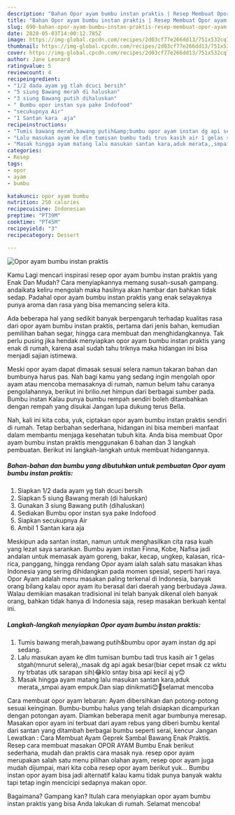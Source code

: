 ```yaml
---
description: "Bahan Opor ayam bumbu instan praktis | Resep Membuat Opor ayam bumbu instan praktis Yang Enak dan Simpel"
title: "Bahan Opor ayam bumbu instan praktis | Resep Membuat Opor ayam bumbu instan praktis Yang Enak dan Simpel"
slug: 690-bahan-opor-ayam-bumbu-instan-praktis-resep-membuat-opor-ayam-bumbu-instan-praktis-yang-enak-dan-simpel
date: 2020-05-03T14:00:12.785Z
image: https://img-global.cpcdn.com/recipes/2d03cf77e266dd13/751x532cq70/opor-ayam-bumbu-instan-praktis-foto-resep-utama.jpg
thumbnail: https://img-global.cpcdn.com/recipes/2d03cf77e266dd13/751x532cq70/opor-ayam-bumbu-instan-praktis-foto-resep-utama.jpg
cover: https://img-global.cpcdn.com/recipes/2d03cf77e266dd13/751x532cq70/opor-ayam-bumbu-instan-praktis-foto-resep-utama.jpg
author: Jane Leonard
ratingvalue: 5
reviewcount: 4
recipeingredient:
- "1/2 dada ayam yg tlah dcuci bersih"
- "5 siung Bawang merah di haluskan"
- "3 siung Bawang putih dihaluskan"
- " Bumbu opor instan sya pake Indofood"
- "secukupnya Air"
- "1 Santan kara  aja"
recipeinstructions:
- "Tumis bawang merah,bawang putih&amp;bumbu opor ayam instan dg api sedang."
- "Lalu masukan ayam ke dlm tumisan bumbu tadi trus kasih air 1 gelas stgah(mnurut selera),,masak dg api agak besar(biar cepet msak cz wktu ny trbatas utk sarapan sih)😂klo sntay bisa api kecil aj y😊"
- "Masak hingga ayam matang lalu masukan santan kara,aduk merata,,smpai ayam empuk.Dan siap dinikmati😊🤗selamat mencoba"
categories:
- Resep
tags:
- opor
- ayam
- bumbu

katakunci: opor ayam bumbu 
nutrition: 250 calories
recipecuisine: Indonesian
preptime: "PT39M"
cooktime: "PT45M"
recipeyield: "3"
recipecategory: Dessert

---
```



![Opor ayam bumbu instan praktis](https://img-global.cpcdn.com/recipes/2d03cf77e266dd13/751x532cq70/opor-ayam-bumbu-instan-praktis-foto-resep-utama.jpg)

Kamu Lagi mencari inspirasi resep opor ayam bumbu instan praktis yang Enak Dan Mudah? Cara menyiapkannya memang susah-susah gampang. andaikata keliru mengolah maka hasilnya akan hambar dan bahkan tidak sedap. Padahal opor ayam bumbu instan praktis yang enak selayaknya punya aroma dan rasa yang bisa memancing selera kita.

Ada beberapa hal yang sedikit banyak berpengaruh terhadap kualitas rasa dari opor ayam bumbu instan praktis, pertama dari jenis bahan, kemudian pemilihan bahan segar, hingga cara membuat dan menghidangkannya. Tak perlu pusing jika hendak menyiapkan opor ayam bumbu instan praktis yang enak di rumah, karena asal sudah tahu triknya maka hidangan ini bisa menjadi sajian istimewa.

Meski opor ayam dapat dimasak sesuai selera namun takaran bahan dan bumbunya harus pas. Nah bagi kamu yang sedang ingin mengolah opor ayam atau mencoba memasaknya di rumah, namun belum tahu caranya pengolahannya, berikut ini brilio.net himpun dari berbagai sumber pada. Bumbu instan Kalau punya bumbu rempah sendiri boleh ditambahkan dengan rempah yang disukai Jangan lupa dukung terus Bella.


Nah, kali ini kita coba, yuk, ciptakan opor ayam bumbu instan praktis sendiri di rumah. Tetap berbahan sederhana, hidangan ini bisa memberi manfaat dalam membantu menjaga kesehatan tubuh kita. Anda bisa membuat Opor ayam bumbu instan praktis menggunakan 6 bahan dan 3 langkah pembuatan. Berikut ini langkah-langkah untuk membuat hidangannya.

<!--inarticleads1-->

##### Bahan-bahan dan bumbu yang dibutuhkan untuk pembuatan Opor ayam bumbu instan praktis:

1. Siapkan 1/2 dada ayam yg tlah dcuci bersih
1. Siapkan 5 siung Bawang merah (di haluskan)
1. Gunakan 3 siung Bawang putih (dihaluskan)
1. Sediakan  Bumbu opor instan sya pake Indofood
1. Siapkan secukupnya Air
1. Ambil 1 Santan kara  aja


Meskipun ada santan instan, namun untuk menghasilkan cita rasa kuah yang lezat saya sarankan. Bumbu ayam instan Finna, Kobe, Nafisa jadi andalan untuk memasak ayam goreng, bakar, kecap, ungkep, kalasan, rica-rica, panggang, hingga rendang Opor ayam ialah salah satu masakan khas Indonesia yang sering dihidangkan pada momen spesial, seperti hari raya. Opor Ayam adalah menu masakan paling terkenal di Indonesia, banyak orang bilang kalau opor ayam itu berasal dari daerah yang berbudaya Jawa. Walau demikian masakan tradisional ini telah banyak dikenal oleh banyak orang, bahkan tidak hanya di Indonesia saja, resep masakan berkuah kental ini. 

<!--inarticleads2-->

##### Langkah-langkah menyiapkan Opor ayam bumbu instan praktis:

1. Tumis bawang merah,bawang putih&amp;bumbu opor ayam instan dg api sedang.
1. Lalu masukan ayam ke dlm tumisan bumbu tadi trus kasih air 1 gelas stgah(mnurut selera),,masak dg api agak besar(biar cepet msak cz wktu ny trbatas utk sarapan sih)😂klo sntay bisa api kecil aj y😊
1. Masak hingga ayam matang lalu masukan santan kara,aduk merata,,smpai ayam empuk.Dan siap dinikmati😊🤗selamat mencoba


Cara membuat opor ayam lebaran: Ayam dibersihkan dan potong-potong sesuai keinginan. Bumbu-bumbu halus yang telah disiapkan dicampurkan dengan potongan ayam. Diamkan beberapa menit agar bumbunya meresap. Masakan opor ayam ini terbuat dari ayam rebus yang diberi bumbu kental dari santan yang ditambah berbagai bumbu seperti serai, kencur Jangan Lewatkan : Cara Membuat Ayam Geprek Sambal Bawang Enak Praktis. Resep cara membuat masakan OPOR AYAM Bumbu Enak berikut sederhana, mudah dan praktis cara masak nya. resep opor ayam merupakan salah satu menu pilihan olahan ayam, resep opor ayam juga mudah dijumpai, mari kita coba resep opor ayam berikut yuk… Bumbu instan opor ayam bisa jadi alternatif kalau kamu tidak punya banyak waktu tapi tetap ingin mencicipi sedapnya makan opor. 

Bagaimana? Gampang kan? Itulah cara menyiapkan opor ayam bumbu instan praktis yang bisa Anda lakukan di rumah. Selamat mencoba!
